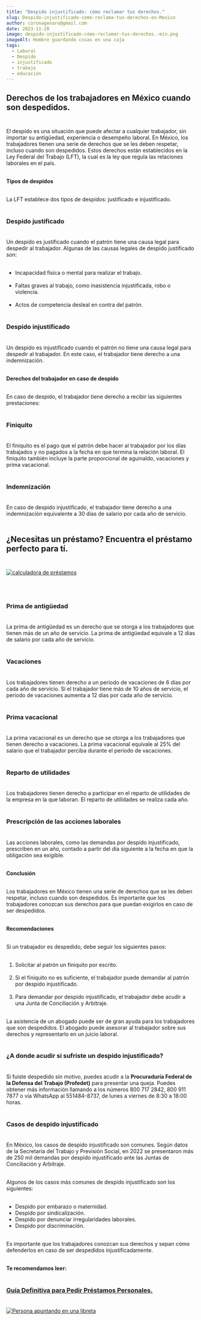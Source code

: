 ```yaml
---
title: "Despido injustificado: cómo reclamar tus derechos."
slug: Despido-injustificado-como-reclama-tus-derechos-en-Mexico
author: coronagenaro@gmail.com
date: 2023-11-28
image: despido-injustificado-cómo-reclamar-tus-derechos.-min.png
imageAlt: Hombre guardando cosas en una caja
tags:
  - Laboral
  - Despido
  - injustificado
  - trabajo
  - educación
---
```

## **Derechos de los trabajadores en México cuando son despedidos.**<br/><br/>

El despido es una situación que puede afectar a cualquier trabajador, sin importar su antigüedad, experiencia o desempeño laboral. En México, los trabajadores tienen una serie de derechos que se les deben respetar, incluso cuando son despedidos. Estos derechos están establecidos en la Ley Federal del Trabajo (LFT), la cual es la ley que regula las relaciones laborales en el país.<br/><br/>

**Tipos de despidos**<br/><br/>

La LFT establece dos tipos de despidos: justificado e injustificado.<br/><br/>

### **Despido justificado**<br/><br/>

Un despido es justificado cuando el patrón tiene una causa legal para despedir al trabajador. Algunas de las causas legales de despido justificado son:<br/><br/>

* Incapacidad física o mental para realizar el trabajo.<br/><br/>
* Faltas graves al trabajo, como inasistencia injustificada, robo o violencia.<br/><br/>
* Actos de competencia desleal en contra del patrón.<br/><br/>

### **Despido injustificado**<br/><br/>

Un despido es injustificado cuando el patrón no tiene una causa legal para despedir al trabajador. En este caso, el trabajador tiene derecho a una indemnización.<br/><br/>

**Derechos del trabajador en caso de despido**<br/><br/>

En caso de despido, el trabajador tiene derecho a recibir las siguientes prestaciones:<br/><br/>

### **Finiquito**<br/><br/>

El finiquito es el pago que el patrón debe hacer al trabajador por los días trabajados y no pagados a la fecha en que termina la relación laboral. El finiquito también incluye la parte proporcional de aguinaldo, vacaciones y prima vacacional.<br/><br/>

### **Indemnización**<br/><br/>

En caso de despido injustificado, el trabajador tiene derecho a una indemnización equivalente a 30 días de salario por cada año de servicio.<br/><br/>

<!--StartFragment-->

## **¿﻿Necesitas un préstamo? Encuentra el préstamo perfecto para tí.**<br/><br/>

[![calculadora de préstamos](calculadora-oasis.png "calculadora de préstamos de Oasis Financiero")](https://oasisfinanciero.com/compara/prestamos-personales)

<br/><br/>

### **Prima de antigüedad**<br/><br/>

La prima de antigüedad es un derecho que se otorga a los trabajadores que tienen más de un año de servicio. La prima de antigüedad equivale a 12 días de salario por cada año de servicio.<br/><br/>

### **Vacaciones**<br/><br/>

Los trabajadores tienen derecho a un periodo de vacaciones de 6 días por cada año de servicio. Si el trabajador tiene más de 10 años de servicio, el periodo de vacaciones aumenta a 12 días por cada año de servicio.<br/><br/>

### **Prima vacacional**<br/><br/>

La prima vacacional es un derecho que se otorga a los trabajadores que tienen derecho a vacaciones. La prima vacacional equivale al 25% del salario que el trabajador perciba durante el periodo de vacaciones.<br/><br/>

### **Reparto de utilidades**<br/><br/>

Los trabajadores tienen derecho a participar en el reparto de utilidades de la empresa en la que laboran. El reparto de utilidades se realiza cada año.<br/><br/>

### **Prescripción de las acciones laborales**<br/><br/>

Las acciones laborales, como las demandas por despido injustificado, prescriben en un año, contado a partir del día siguiente a la fecha en que la obligación sea exigible.<br/><br/>

**Conclusión**<br/><br/>

Los trabajadores en México tienen una serie de derechos que se les deben respetar, incluso cuando son despedidos. Es importante que los trabajadores conozcan sus derechos para que puedan exigirlos en caso de ser despedidos.<br/><br/>

**Recomendaciones**<br/><br/>

Si un trabajador es despedido, debe seguir los siguientes pasos:<br/><br/>

1. Solicitar al patrón un finiquito por escrito.<br/><br/>
2. Si el finiquito no es suficiente, el trabajador puede demandar al patrón por despido injustificado.<br/><br/>
3. Para demandar por despido injustificado, el trabajador debe acudir a una Junta de Conciliación y Arbitraje.<br/><br/>

La asistencia de un abogado puede ser de gran ayuda para los trabajadores que son despedidos. El abogado puede asesorar al trabajador sobre sus derechos y representarlo en un juicio laboral.<br/><br/>

### **¿﻿A donde acudir si sufriste un despido injustificado?**<br/><br/>

Si fuiste despedido sin motivo, puedes acudir a la **Procuraduría Federal de la Defensa del Trabajo (Profedet)** para presentar una queja. Puedes obtener más información llamando a los números 800 717 2842, 800 911 7877 o vía WhatsApp al 551484-8737, de lunes a viernes de 8:30 a 18:00 horas.<br/><br/>

### **Casos de despido injustificado**<br/><br/>

En México, los casos de despido injustificado son comunes. Según datos de la Secretaría del Trabajo y Previsión Social, en 2022 se presentaron más de 250 mil demandas por despido injustificado ante las Juntas de Conciliación y Arbitraje.<br/><br/>

Algunos de los casos más comunes de despido injustificado son los siguientes:<br/><br/>

* Despido por embarazo o maternidad.
* Despido por sindicalización.
* Despido por denunciar irregularidades laborales.
* Despido por discriminación.<br/><br/>

Es importante que los trabajadores conozcan sus derechos y sepan cómo defenderlos en caso de ser despedidos injustificadamente.<br/><br/>

**Te recomendamos leer:**<br/><br/>

<!--StartFragment-->

### [Guía Definitiva para Pedir Préstamos Personales.](https://oasisfinanciero.com/blog/2023-08-14/guia-definitiva-para-pedir-prestamos-personales/)<br/><br/>

[![Persona apuntando en una libreta](guia-de-prestamos.png "Guía Definitiva para Pedir Préstamos Personales.")](https://oasisfinanciero.com/blog/2023-08-14/guia-definitiva-para-pedir-prestamos-personales/)